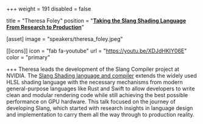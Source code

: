 +++
weight = 191
disabled = false

title = "Theresa Foley"
position = "[**Taking the Slang Shading Language From Research to Production**](https://www.meetup.com/meetup-group-ifwtlvwd/events/284510275?utm_medium=referral&utm_campaign=share-btn_savedevents_share_modal&utm_source=link)"

[asset]
  image = "speakers/theresa_foley.jpeg"

[[icons]]
  icon = "fab fa-youtube"
  url = "https://youtu.be/XDJdHKIY06E"
  color = "primary"

+++
Theresa leads the development of the Slang Compiler project at NVIDIA. The [Slang Shading language and compiler](https://github.com/shader-slang/slang) extends the widely used HLSL shading language with the necessary mechanisms from modern general-purpose languages like Rust and Swift to allow developers to write clean and modular rendering code while still achieving the best possible performance on GPU hardware. This talk focused on the journey of developing Slang, which started with research insights in language design and implementation to carry them all the way through to production reality.
